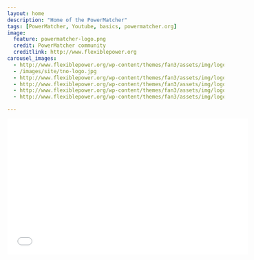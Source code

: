 ```yaml
---
layout: home
description: "Home of the PowerMatcher"
tags: [PowerMatcher, Youtube, basics, powermatcher.org]
image:
  feature: powermatcher-logo.png
  credit: PowerMatcher community
  creditlink: http://www.flexiblepower.org
carousel_images:
  - http://www.flexiblepower.org/wp-content/themes/fan3/assets/img/logo.png
  - /images/site/tno-logo.jpg
  - http://www.flexiblepower.org/wp-content/themes/fan3/assets/img/logo-alliander.png
  - http://www.flexiblepower.org/wp-content/themes/fan3/assets/img/logo-dhpa.png
  - http://www.flexiblepower.org/wp-content/themes/fan3/assets/img/logo-stedin.png
  - http://www.flexiblepower.org/wp-content/themes/fan3/assets/img/logo-accenture.png

---
```


<iframe width="560" height="315" src="//www.youtube.com/embed/Zz4OpVwYWYE" frameborder="0" allowfullscreen></iframe>
